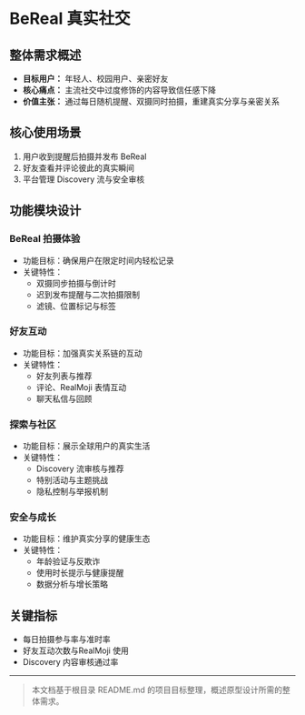 # BeReal 真实社交

## 整体需求概述

- **目标用户：** 年轻人、校园用户、亲密好友
- **核心痛点：** 主流社交中过度修饰的内容导致信任感下降
- **价值主张：** 通过每日随机提醒、双摄同时拍摄，重建真实分享与亲密关系

## 核心使用场景

1. 用户收到提醒后拍摄并发布 BeReal
2. 好友查看并评论彼此的真实瞬间
3. 平台管理 Discovery 流与安全审核

## 功能模块设计

### BeReal 拍摄体验

- 功能目标：确保用户在限定时间内轻松记录
- 关键特性：
  - 双摄同步拍摄与倒计时
  - 迟到发布提醒与二次拍摄限制
  - 滤镜、位置标记与标签

### 好友互动

- 功能目标：加强真实关系链的互动
- 关键特性：
  - 好友列表与推荐
  - 评论、RealMoji 表情互动
  - 聊天私信与回顾

### 探索与社区

- 功能目标：展示全球用户的真实生活
- 关键特性：
  - Discovery 流审核与推荐
  - 特别活动与主题挑战
  - 隐私控制与举报机制

### 安全与成长

- 功能目标：维护真实分享的健康生态
- 关键特性：
  - 年龄验证与反欺诈
  - 使用时长提示与健康提醒
  - 数据分析与增长策略

## 关键指标

- 每日拍摄参与率与准时率
- 好友互动次数与RealMoji 使用
- Discovery 内容审核通过率

---

> 本文档基于根目录 README.md 的项目目标整理，概述原型设计所需的整体需求。